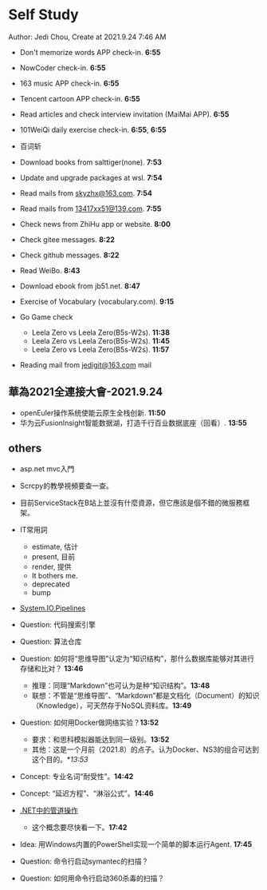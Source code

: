 # Self Study

Author: Jedi Chou, Create at 2021.9.24 7:46 AM

* Don't memorize words APP check-in. **6:55**
* NowCoder check-in. **6:55**
* 163 music APP check-in. **6:55**
* Tencent cartoon APP check-in. **6:55**
* Read articles and check interview invitation (MaiMai APP). **6:55**
* 101WeiQi daily exercise check-in. **6:55**, **6:55**
* 百词斩

* Download books from salttiger(none). **7:53**
* Update and upgrade packages at wsl. **7:54**
* Read mails from skyzhx@163.com. **7:54**
* Read mails from 13417xx51@139.com. **7:55**
* Check news from ZhiHu app or website. **8:00**
* Check gitee messages. **8:22**
* Check github messages. **8:22**
* Read WeiBo. **8:43**
* Download ebook from jb51.net. **8:47**
* Exercise of Vocabulary (vocabulary.com). **9:15**

* Go Game check
  * Leela Zero vs Leela Zero(B5s-W2s). **11:38**
  * Leela Zero vs Leela Zero(B5s-W2s). **11:45**
  * Leela Zero vs Leela Zero(B5s-W2s). **11:57**
* Reading mail from jedigit@163.com mail

## 華為2021全連接大會-2021.9.24

* openEuler操作系统使能云原生全栈创新. **11:50**
* 华为云FusionInsight智能数据湖，打造千行百业数据底座（回看）. **13:55**

## others

* asp.net mvc入門
* Scrcpy的教學視頻要查一查。
* 目前ServiceStack在B站上並沒有什麼資源，但它應該是個不錯的微服務框架。
* IT常用詞
  * estimate, 估计
  * present, 目前
  * render, 提供
  * It bothers me.
  * deprecated
  * bump
* [System.IO.Pipelines](https://docs.microsoft.com/zh-cn/dotnet/standard/io/pipelines)
* Question: 代码搜索引擎
* Question: 算法仓库

* Question: 如何将“思维导图”认定为“知识结构”，那什么数据库能够对其进行存储和比对？ **13:46**
  * 推理：同理“Markdown”也可认为是种“知识结构”。**13:48**
  * 联想：不管是“思维导图”、“Markdown”都是文档化（Document）的知识（Knowledge），可天然存于NoSQL资料库。**13:49**

* Question: 如何用Docker做网络实验？**13:52**
  * 要求：和思科模拟器能达到同一级别。**13:52**
  * 其他：这是一个月前（2021.8）的点子。认为Docker、NS3的组合可达到这个目的。**13:53*
* Concept: 专业名词“耐受性”。**14:42**
* Concept: “延迟方程”、“淋浴公式”。**14:46**
* [.NET中的管道操作](https://docs.microsoft.com/zh-cn/dotnet/standard/io/pipe-operations)
  * 这个概念要尽快看一下。**17:42**
* Idea: 用Windows内置的PowerShell实现一个简单的脚本运行Agent. **17:45**
* Question: 命令行启动symantec的扫描？
* Question: 如何用命令行启动360杀毒的扫描？
